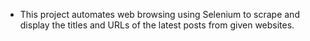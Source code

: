 - This project automates web browsing using Selenium to scrape and display the titles and URLs of the latest posts from given websites.
